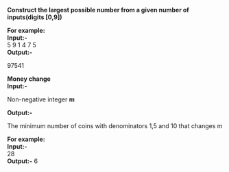 **Construct the largest possible number from a given number of inputs(digits [0,9])**  

**For example:**   
**Input:-**  
  5
  9 1 4 7 5   
**Output:-**  

  97541

**Money change**  
**Input:-**  

Non-negative integer **m**  

**Output:-**  

The minimum number of coins with denominators 1,5 and 10 that changes m    

**For example:**  
**Input:-**  
   28  
**Output:-** 
   6
